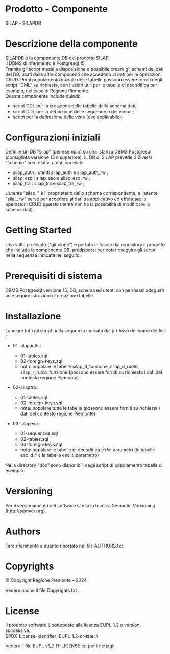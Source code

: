 # Prodotto - Componente
SILAP - SILAPDB

# Descrizione della componente
SILAPDB è la componente DB del prodotto SILAP.\
Il DBMS di riferimento è Postgresql 15.\
Tramite gli script messi a disposizione è possibile creare gli schemi dei dati del DB, usati dalle altre componenti che accedono ai dati per le operazioni CRUD. Per il popolamento iniziale delle tabelle possono essere forniti degli script "DML" su richiesta, con i valori utili per le tabelle di decodifica per esempio, nel caso di Regione Piemonte.\
Questa componente include quindi:
- script DDL per la creazione delle tabelle dello schema dati;
- script DDL per la definizione delle sequence e dei vincoli;
- script per la definizione delle viste (ove applicabile);

# Configurazioni iniziali
Definire un DB "silap" (per esempio) su una istanza DBMS Postgresql (consigliata versione 15 o superiore).
IL DB di SILAP prevede 3 diversi "schema" con relativi utenti correlati:
 - silap_auth : utenti silap_auth e silap_auth_rw ;
 - silap_eso : silap_eso e silap_eso_rw ;
 - silap_tra : silap_tra e silap_tra_rw ;
 
L'utente "silap_<suffisso>" è il proprietario dello schema corrispondente, e l'utente "sila_<suffisso>_rw" serve per accedere ai dati da applicativo ed effettuare le operazioni CRUD (questo utente non ha la possibilità di modificare lo schema dati).

# Getting Started
Una volta prelevato ("git clone") e portato in locale dal repository il progetto che include la componente DB, predisporsi per poter eseguire gli script nella sequenza indicata nel seguito.

# Prerequisiti di sistema
DBMS Postgresql versione 15; DB, schema ed utenti con permessi adeguati ad eseguire istruzioni di creazione tabelle.

# Installazione
Lanciare tutti gli script nella sequenza indicata dal prefisso del nome del file :

 - 01-silapauth :
   - 01-tables.sql
   - 02-foreign-keys.sql
   - nota: popolare le tabelle silap_d_funzione, silap_d_ruolo, silap_r_ruolo_funzione (possono essere forniti su richiesta i dati del contesto regione Piemonte)
    
 - 02-silaptra :
   - 01-tables.sql
   - 02-foreign-keys.sql
   - nota: popolare tutte le tabelle (possono essere forniti su richiesta i dati del contesto regione Piemonte)
    
 - 03-silapeso :
   - 01-sequences.sql
   - 02-tables.sql
   - 03-foreign-keys.sql
    - nota: popolare le tabelle di decodifica e dei parametri (le tabelle eso_d_* e la tabella eso_t_parametro)

Nella directory "doc" sono disponibili degli script di popolamento tabelle di esempio.

# Versioning
Per il versionamento del software si usa la tecnica Semantic Versioning (http://semver.org).

# Authors
Fare riferimento a quanto riportato nel file AUTHORS.txt.

# Copyrights

© Copyright Regione Piemonte – 2024

Vedere anche il file Copyrights.txt .

# License
Il prodotto software è sottoposto alla licenza EUPL-1.2 o versioni successive.\
SPDX-License-Identifier: EUPL-1.2-or-later.\

Vedere il file EUPL v1_2 IT-LICENSE.txt per i dettagli.

